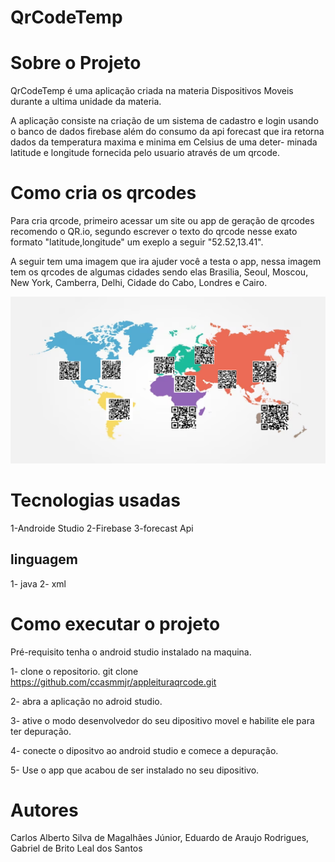 # QrCodeTemp 

# Sobre o Projeto

QrCodeTemp é uma aplicação criada na materia Dispositivos Moveis durante a ultima
unidade da materia.

A aplicação consiste na criação de um sistema de cadastro e login usando o banco de dados firebase 
além do consumo da api forecast que ira retorna dados da temperatura maxima e minima em Celsius de uma deter-
minada latitude e longitude fornecida pelo usuario através de um qrcode.

# Como cria os qrcodes

Para cria qrcode, primeiro acessar um site ou app de geração de qrcodes recomendo o QR.io, segundo escrever
o texto do qrcode nesse exato formato "latitude,longitude" um exeplo a seguir "52.52,13.41".

A seguir tem uma imagem que ira ajuder você a testa o app, nessa imagem tem os qrcodes de algumas 
cidades sendo elas Brasilia, Seoul, Moscou, New York, Camberra, Delhi, Cidade do Cabo, Londres e
Cairo.

![Map_!](https://github.com/ccasmmjr/appleituraqrcode/blob/development/mapaqrcode.png)


# Tecnologias usadas
1-Androide Studio
2-Firebase
3-forecast Api

## linguagem 
1- java
2- xml

# Como executar o projeto
Pré-requisito tenha o android studio instalado na maquina.

1- clone o repositorio.
git clone https://github.com/ccasmmjr/appleituraqrcode.git

2- abra a aplicação no adroid studio.

3- ative o modo desenvolvedor do seu dipositivo movel e habilite ele para ter depuração.

4- conecte o dipositvo ao android studio e comece a depuração.

5- Use o app que acabou de ser instalado no seu dipositivo.


# Autores 
Carlos Alberto Silva de Magalhães Júnior,
Eduardo de Araujo Rodrigues,
Gabriel de Brito Leal dos Santos

